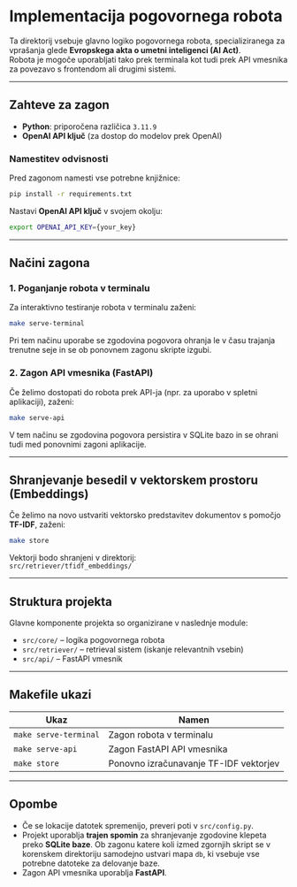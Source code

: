 # Implementacija pogovornega robota

Ta direktorij vsebuje glavno logiko pogovornega robota, specializiranega za vprašanja glede **Evropskega akta o umetni inteligenci (AI Act)**.  
Robota je mogoče uporabljati tako prek terminala kot tudi prek API vmesnika za povezavo s frontendom ali drugimi sistemi.

---

## Zahteve za zagon

- **Python**: priporočena različica `3.11.9`
- **OpenAI API ključ** (za dostop do modelov prek OpenAI)

### Namestitev odvisnosti

Pred zagonom namesti vse potrebne knjižnice:

```bash
pip install -r requirements.txt
```

Nastavi **OpenAI API ključ** v svojem okolju:

```bash
export OPENAI_API_KEY={your_key}
```

---

## Načini zagona

### 1. Poganjanje robota v terminalu

Za interaktivno testiranje robota v terminalu zaženi:

```bash
make serve-terminal
```
Pri tem načinu uporabe se zgodovina pogovora ohranja le v času trajanja trenutne seje in se ob ponovnem zagonu skripte izgubi.

### 2. Zagon API vmesnika (FastAPI)

Če želimo dostopati do robota prek API-ja (npr. za uporabo v spletni aplikaciji), zaženi:

```bash
make serve-api
```

V tem načinu se zgodovina pogovora persistira v SQLite bazo in se ohrani tudi med ponovnimi zagoni aplikacije.

---

## Shranjevanje besedil v vektorskem prostoru (Embeddings)

Če želimo na novo ustvariti vektorsko predstavitev dokumentov s pomočjo **TF-IDF**, zaženi:

```bash
make store
```

Vektorji bodo shranjeni v direktorij:  
`src/retriever/tfidf_embeddings/`

---

## Struktura projekta

Glavne komponente projekta so organizirane v naslednje module:

- `src/core/` – logika pogovornega robota
- `src/retriever/` – retrieval sistem (iskanje relevantnih vsebin)
- `src/api/` – FastAPI vmesnik

---

## Makefile ukazi

| Ukaz                  | Namen                                      |
|------------------------|--------------------------------------------|
| `make serve-terminal`  | Zagon robota v terminalu                   |
| `make serve-api`       | Zagon FastAPI API vmesnika                 |
| `make store`           | Ponovno izračunavanje TF-IDF vektorjev     |

---

## Opombe

- Če se lokacije datotek spremenijo, preveri poti v `src/config.py`.
- Projekt uporablja **trajen spomin** za shranjevanje zgodovine klepeta preko **SQLite baze**. 
Ob zagonu katere koli izmed zgornjih skript se v korenskem direktoriju samodejno ustvari mapa `db`, ki vsebuje vse potrebne datoteke za delovanje baze.
- Zagon API vmesnika uporablja **FastAPI**.
